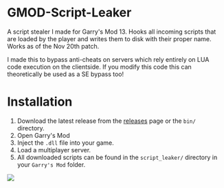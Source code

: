 # GMOD-Script-Leaker
A script stealer I made for Garry's Mod 13. Hooks all incoming scripts that are loaded by the player and writes them to disk with their proper name. Works as of the Nov 20th patch.

I made this to bypass anti-cheats on servers which rely entirely on LUA code execution on the clientside. If you modify this code this can theoretically be used as a SE bypass too!

# Installation

1. Download the latest release from the [releases](https://github.com/qubard/GMOD-Script-Leaker/releases) page or the `bin/` directory.
2. Open Garry's Mod
3. Inject the `.dll` file into your game.
4. Load a multiplayer server.
5. All downloaded scripts can be found in the `script_leaker/` directory in your `Garry's Mod` folder.

![](https://i.imgur.com/lezn4UT.png)

